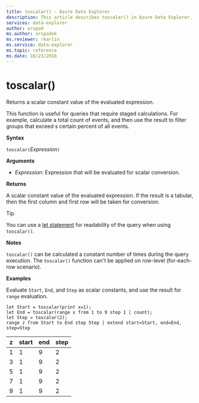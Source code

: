 ```yaml
---
title: toscalar() - Azure Data Explorer
description: This article describes toscalar() in Azure Data Explorer.
services: data-explorer
author: orspod
ms.author: orspodek
ms.reviewer: rkarlin
ms.service: data-explorer
ms.topic: reference
ms.date: 10/23/2018
---
```

# toscalar()

Returns a scalar constant value of the evaluated expression. 

This function is useful for queries that require staged calculations. For example, 
calculate a total count of events, and then use the result to filter groups
that exceed s certain percent of all events.

**Syntax**

`toscalar(`*Expression*`)`

**Arguments**

* *Expression*: Expression that will be evaluated for scalar conversion.

**Returns**

A scalar constant value of the evaluated expression.
If the result is a tabular, then the first column and first row will be taken for conversion.

> [!TIP]
> You can use a [let statement](letstatement.md) for readability of the query when using `toscalar()`.

**Notes**

`toscalar()` can be calculated a constant number of times during the query execution.
The `toscalar()` function can't be applied on row-level (for-each-row scenario).

**Examples**

Evaluate `Start`, `End`, and `Step` as scalar constants, and use the result for `range` evaluation.

```kusto
let Start = toscalar(print x=1);
let End = toscalar(range x from 1 to 9 step 1 | count);
let Step = toscalar(2);
range z from Start to End step Step | extend start=Start, end=End, step=Step
```

|z|start|end|step|
|---|---|---|---|
|1|1|9|2|
|3|1|9|2|
|5|1|9|2|
|7|1|9|2|
|9|1|9|2|

